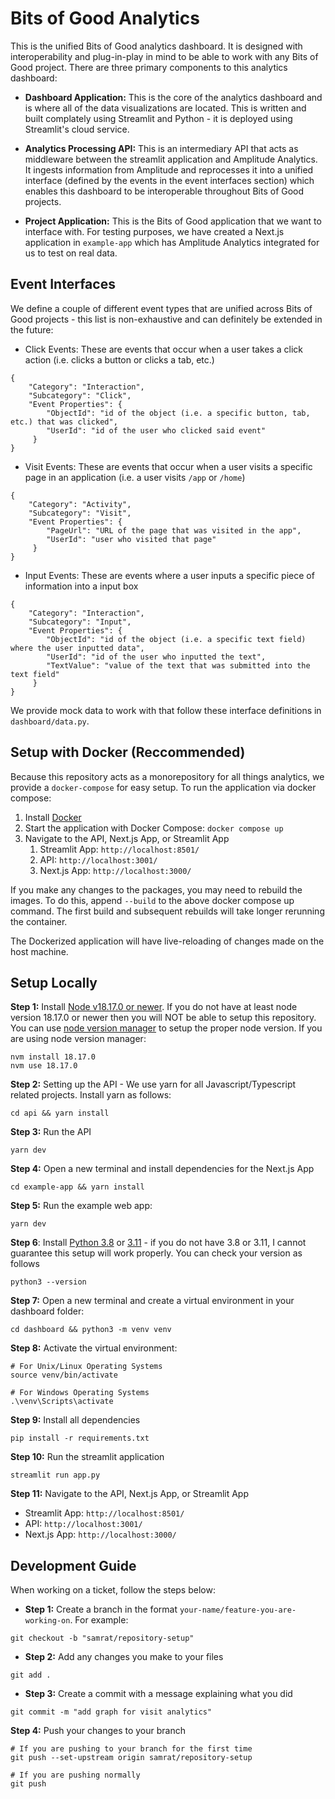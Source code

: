 # Bits of Good Analytics

This is the unified Bits of Good analytics dashboard. It is designed with interoperability and plug-in-play in mind to be able to work with any Bits of Good project. There are three primary components to this analytics dashboard:

- **Dashboard Application:** This is the core of the analytics dashboard and is where all of the data visualizations are located. This is written and built complately using Streamlit and Python - it is deployed using Streamlit's cloud service.

- **Analytics Processing API:** This is an intermediary API that acts as middleware between the streamlit application and Amplitude Analytics. It ingests information from Amplitude and reprocesses it into a unified interface (defined by the events in the event interfaces section) which enables this dashboard to be interoperable throughout Bits of Good projects.

- **Project Application:** This is the Bits of Good application that we want to interface with. For testing purposes, we have created a Next.js application in `example-app` which has Amplitude Analytics integrated for us to test on real data.

## Event Interfaces

We define a couple of different event types that are unified across Bits of Good projects - this list is non-exhaustive and can definitely be extended in the future:
- Click Events: These are events that occur when a user takes a click action (i.e. clicks a button or clicks a tab, etc.)
```
{
    "Category": "Interaction",
    "Subcategory": "Click",
    "Event Properties": {
        "ObjectId": "id of the object (i.e. a specific button, tab, etc.) that was clicked",
        "UserId": "id of the user who clicked said event"
     }
}
```
- Visit Events: These are events that occur when a user visits a specific page in an application (i.e. a user visits `/app` or `/home`)
```
{
    "Category": "Activity",
    "Subcategory": "Visit",
    "Event Properties": {
        "PageUrl": "URL of the page that was visited in the app",
        "UserId": "user who visited that page"
     }
}
```
- Input Events: These are events where a user inputs a specific piece of information into a input box 
```
{
    "Category": "Interaction",
    "Subcategory": "Input",
    "Event Properties": {
        "ObjectId": "id of the object (i.e. a specific text field) where the user inputted data",
        "UserId": "id of the user who inputted the text",
        "TextValue": "value of the text that was submitted into the text field"
     }
}
```

We provide mock data to work with that follow these interface definitions in `dashboard/data.py`.

## Setup with Docker (Reccommended)
Because this repository acts as a monorepository for all things analytics, we provide a `docker-compose` for easy setup. To run the application via docker compose:
1. Install [Docker](https://docs.docker.com/engine/install/)
2. Start the application with Docker Compose: `docker compose up`
3. Navigate to the API, Next.js App, or Streamlit App
   1. Streamlit App: `http://localhost:8501/`
   2. API: `http://localhost:3001/`
   3. Next.js App: `http://localhost:3000/`


If you make any changes to the packages, you may need to rebuild the images. To do this, append `--build` to the above docker compose up command. The first build and subsequent rebuilds will take longer rerunning the container.

The Dockerized application will have live-reloading of changes made on the host machine.

## Setup Locally
**Step 1:** Install [Node v18.17.0 or newer](https://nodejs.org/en/download/current). If you do not have at least node version 18.17.0 or newer then you will NOT be able to setup this repository. You can use [node version manager](https://github.com/nvm-sh/nvm) to setup the proper node version. If you are using node version manager:
```
nvm install 18.17.0
nvm use 18.17.0
```
**Step 2:** Setting up the API - We use yarn for all Javascript/Typescript related projects. Install yarn as follows:
```
cd api && yarn install
```
**Step 3:** Run the API
```
yarn dev
```
**Step 4:** Open a new terminal and install dependencies for the Next.js App
```
cd example-app && yarn install
```
**Step 5:** Run the example web app:
```
yarn dev
```
**Step 6**: Install [Python 3.8](https://www.python.org/downloads/release/python-380/) or [3.11](https://www.python.org/downloads/release/python-3110/) - if you do not have 3.8 or 3.11, I cannot guarantee this setup will work properly. You can check your version as follows
```
python3 --version
```
**Step 7:** Open a new terminal and create a virtual environment in your dashboard folder:
```
cd dashboard && python3 -m venv venv
```
**Step 8:** Activate the virtual environment:
```
# For Unix/Linux Operating Systems
source venv/bin/activate 

# For Windows Operating Systems
.\venv\Scripts\activate
```
**Step 9:** Install all dependencies
```
pip install -r requirements.txt
```
**Step 10:** Run the streamlit application
```
streamlit run app.py
```
**Step 11:** Navigate to the API, Next.js App, or Streamlit App
   - Streamlit App: `http://localhost:8501/`
   - API: `http://localhost:3001/`
   - Next.js App: `http://localhost:3000/`

## Development Guide
When working on a ticket, follow the steps below:
- **Step 1:** Create a branch in the format `your-name/feature-you-are-working-on`. For example:
```
git checkout -b "samrat/repository-setup"
```
- **Step 2:** Add any changes you make to your files
```
git add .
```
- **Step 3:** Create a commit with a message explaining what you did
```
git commit -m "add graph for visit analytics"
```
**Step 4:** Push your changes to your branch
```
# If you are pushing to your branch for the first time
git push --set-upstream origin samrat/repository-setup

# If you are pushing normally
git push
```